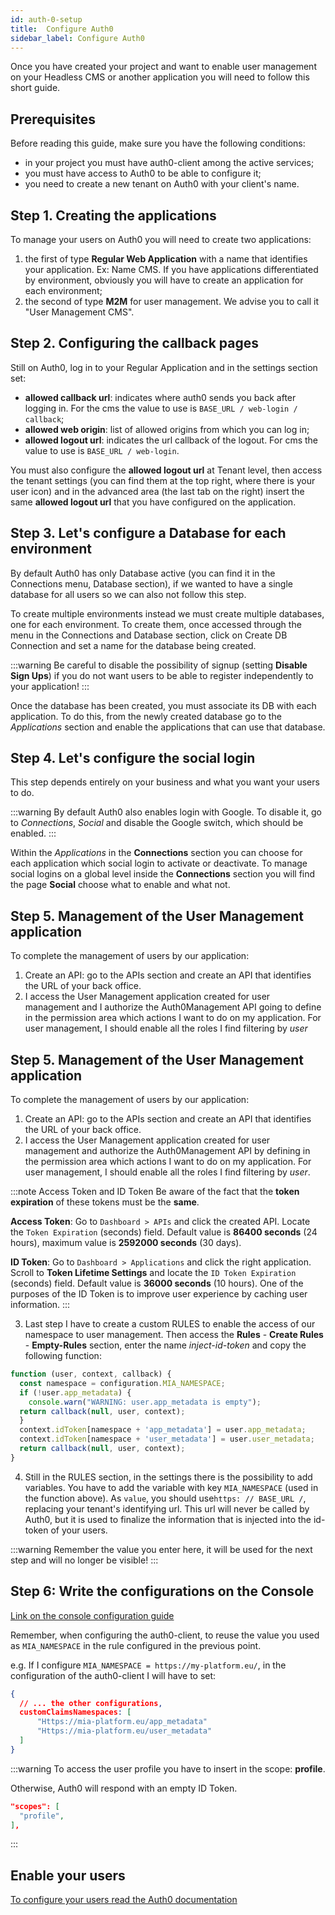 ```yaml
---
id: auth-0-setup
title:  Configure Auth0
sidebar_label: Configure Auth0
---
```

Once you have created your project and want to enable user management on your Headless CMS or another application you will need to follow this short guide.

## Prerequisites

Before reading this guide, make sure you have the following conditions:

* in your project you must have auth0-client among the active services;
* you must have access to Auth0 to be able to configure it;
* you need to create a new tenant on Auth0 with your client's name.

## Step 1. Creating the applications

To manage your users on Auth0 you will need to create two applications:

1. the first of type **Regular Web Application** with a name that identifies your application. Ex: Name CMS. If you have applications differentiated by environment, obviously you will have to create an application for each environment;
2. the second of type **M2M** for user management. We advise you to call it "User Management CMS".

## Step 2. Configuring the callback pages

Still on Auth0, log in to your Regular Application and in the settings section set:

* **allowed callback url**: indicates where auth0 sends you back after logging in. For the cms the value to use is `BASE_URL / web-login / callback`;
* **allowed web origin**: list of allowed origins from which you can log in;
* **allowed logout url**: indicates the url callback of the logout. For cms the value to use is `BASE_URL / web-login`.

You must also configure the **allowed logout url** at Tenant level, then access the tenant settings (you can find them at the top right, where there is your user icon) and in the advanced area (the last tab on the right) insert the same **allowed logout url** that you have configured on the application.

## Step 3. Let's configure a Database for each environment

By default Auth0 has only Database active (you can find it in the Connections menu, Database section), if we wanted to have a single database for all users so we can also not follow this step.

To create multiple environments instead we must create multiple databases, one for each environment.
To create them, once accessed through the menu in the Connections and Database section, click on Create DB Connection and set a name for the database being created.

:::warning
Be careful to disable the possibility of signup (setting **Disable Sign Ups**) if you do not want users to be able to register independently to your application!
:::

Once the database has been created, you must associate its DB with each application.
To do this, from the newly created database go to the *Applications* section and enable the applications that can use that database.

## Step 4. Let's configure the social login

This step depends entirely on your business and what you want your users to do.

:::warning
By default Auth0 also enables login with Google. To disable it, go to *Connections*, *Social* and disable the Google switch, which should be enabled.
:::

Within the *Applications* in the **Connections** section you can choose for each application which social login to activate or deactivate.
To manage social logins on a global level inside the **Connections** section you will find the page **Social** choose what to enable and what not.

## Step 5. Management of the User Management application

To complete the management of users by our application:

1. Create an API: go to the APIs section and create an API that identifies the URL of your back office.
2. I access the User Management application created for user management and I authorize the Auth0Management API going to define in the permission area which actions I want to do on my application.
For user management, I should enable all the roles I find filtering by *user*

## Step 5. Management of the User Management application

To complete the management of users by our application:

1. Create an API: go to the APIs section and create an API that identifies the URL of your back office.
2. I access the User Management application created for user management and authorize the Auth0Management API by defining in the permission area which actions I want to do on my application.
For user management, I should enable all the roles I find filtering by *user*.

:::note Access Token and ID Token
Be aware of the fact that the **token expiration** of these tokens must be the **same**.

**Access Token**: Go to `Dashboard > APIs` and click the created API. Locate the `Token Expiration` (seconds) field. Default value is **86400 seconds** (24 hours), maximum value is **2592000 seconds** (30 days).

**ID Token**: Go to `Dashboard > Applications` and click the right application. Scroll to **Token Lifetime Settings** and locate the `ID Token Expiration` (seconds) field. Default value is **36000 seconds** (10 hours). One of the purposes of the ID Token is to improve user experience by caching user information.
:::

3. Last step I have to create a custom RULES to enable the access of our namespace to user management.
Then access the **Rules** - **Create Rules** - **Empty-Rules** section, enter the name *inject-id-token* and copy the following function:

```javascript
function (user, context, callback) {
  const namespace = configuration.MIA_NAMESPACE;
  if (!user.app_metadata) {
    console.warn("WARNING: user.app_metadata is empty");
  return callback(null, user, context);
  }
  context.idToken[namespace + 'app_metadata'] = user.app_metadata;
  context.idToken[namespace + 'user_metadata'] = user.user_metadata;
  return callback(null, user, context);
}
```

4. Still in the RULES section, in the settings there is the possibility to add variables. You have to add the variable with key `MIA_NAMESPACE` (used in the function above). As `value`, you should use` https: // BASE_URL / `, replacing your tenant's identifying url. This url will never be called by Auth0, but it is used to finalize the information that is injected into the id-token of your users.

:::warning
Remember the value you enter here, it will be used for the next step and will no longer be visible!
:::

## Step 6: Write the configurations on the Console

[Link on the console configuration guide](https://docs.mia-platform.eu/runtime_suite/auth0-client/configuration/)

Remember, when configuring the auth0-client, to reuse the value you used as `MIA_NAMESPACE` in the rule configured in the previous point.

e.g.
If I configure `MIA_NAMESPACE = https://my-platform.eu/`, in the configuration of the auth0-client I will have to set:

```Json
{
  // ... the other configurations,
  customClaimsNamespaces: [
      "Https://mia-platform.eu/app_metadata"
      "Https://mia-platform.eu/user_metadata"
  ]
}
```
:::warning 
  To access the user profile you have to insert in the scope: **profile**.

  Otherwise, Auth0 will respond with an empty ID Token.

  ```json
  "scopes": [
    "profile",
  ],
  ```
:::
## Enable your users

[To configure your users read the Auth0 documentation](https://auth0.com/docs/users/guides/manage-users-using-the-dashboard)

